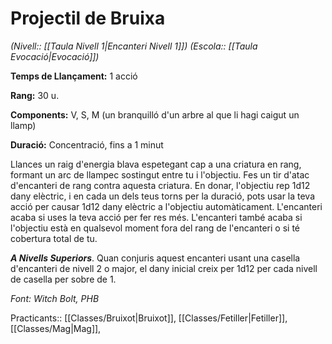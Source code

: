 # Projectil de Bruixa

*(Nivell:: [[Taula Nivell 1|Encanteri Nivell 1]]) (Escola:: [[Taula Evocació|Evocació]])*

**Temps de Llançament:** 1 acció

**Rang:** 30 u.

**Components:** V, S, M (un branquilló d'un arbre al que li hagi caigut un llamp)

**Duració:** Concentració, fins a 1 minut

Llances un raig d'energia blava espetegant cap a una criatura en rang, formant un arc de llampec sostingut entre tu i l'objectiu. Fes un tir d'atac d'encanteri de rang contra aquesta criatura. En donar, l'objectiu rep 1d12 dany elèctric, i en cada un dels teus torns per la duració, pots usar la teva acció per causar 1d12 dany elèctric a l'objectiu automàticament. L'encanteri acaba si uses la teva acció per fer res més. L'encanteri també acaba si l'objectiu està en qualsevol moment fora del rang de l'encanteri o si té cobertura total de tu. 

***A Nivells Superiors***. Quan conjuris aquest encanteri usant una casella d'encanteri de nivell 2 o major, el dany inicial creix per 1d12 per cada nivell de casella per sobre de 1.


*Font: Witch Bolt, PHB*



Practicants:: [[Classes/Bruixot|Bruixot]], [[Classes/Fetiller|Fetiller]], [[Classes/Mag|Mag]],